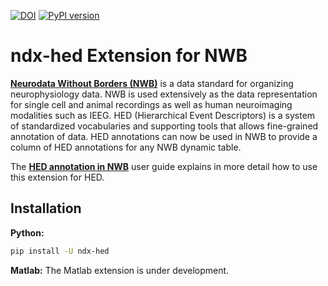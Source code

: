 [![DOI](https://zenodo.org/badge/DOI/10.5281/zenodo.13142816.svg)](https://doi.org/10.5281/zenodo.13142816)
[![PyPI version](https://badge.fury.io/py/ndx-hed.svg)](https://badge.fury.io/py/ndx-hed)
# ndx-hed Extension for NWB

[**Neurodata Without Borders (NWB)**](https://www.nwb.org/) is a data standard for organizing neurophysiology data.
NWB is used extensively as the data representation for single cell and animal recordings as well as
human neuroimaging modalities such as IEEG. HED (Hierarchical Event Descriptors) is a system of
standardized vocabularies and supporting tools that allows fine-grained annotation of data.
HED annotations can now be used in NWB to provide a column of HED annotations for any NWB
dynamic table. 

The [**HED annotation in NWB**](https://www.hed-resources.org/en/latest/HedAnnotationInNWB.html)
user guide explains in more detail how to use this extension for HED.


## Installation

**Python:**
```bash
pip install -U ndx-hed
```

**Matlab:**  The Matlab extension is under development.
